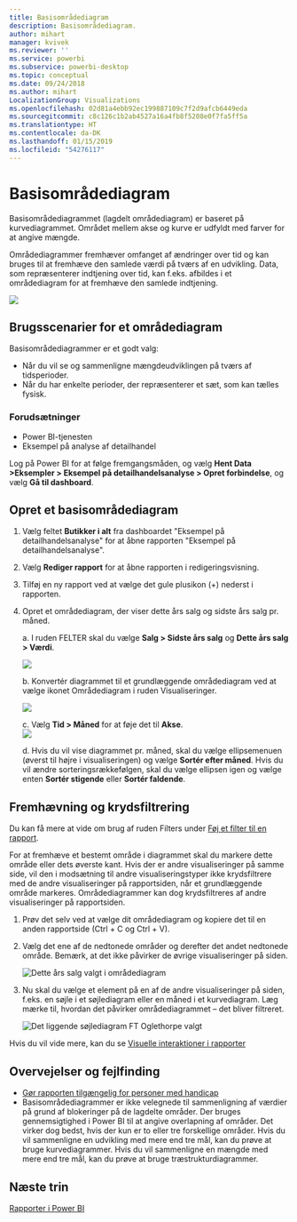 ```yaml
---
title: Basisområdediagram
description: Basisområdediagram.
author: mihart
manager: kvivek
ms.reviewer: ''
ms.service: powerbi
ms.subservice: powerbi-desktop
ms.topic: conceptual
ms.date: 09/24/2018
ms.author: mihart
LocalizationGroup: Visualizations
ms.openlocfilehash: 02d81a4ebb92ec199887109c7f2d9afcb6449eda
ms.sourcegitcommit: c8c126c1b2ab4527a16a4fb8f5208e0f7fa5ff5a
ms.translationtype: HT
ms.contentlocale: da-DK
ms.lasthandoff: 01/15/2019
ms.locfileid: "54276117"
---
```

# <a name="basic-area-chart"></a>Basisområdediagram
Basisområdediagrammet (lagdelt områdediagram) er baseret på kurvediagrammet. Området mellem akse og kurve er udfyldt med farver for at angive mængde. 

Områdediagrammer fremhæver omfanget af ændringer over tid og kan bruges til at fremhæve den samlede værdi på tværs af en udvikling. Data, som repræsenterer indtjening over tid, kan f.eks. afbildes i et områdediagram for at fremhæve den samlede indtjening.

![](media/power-bi-visualization-basic-area-chart/powerbi-area-chartnew.png)

## <a name="when-to-use-a-basic-area-chart"></a>Brugsscenarier for et områdediagram
Basisområdediagrammer er et godt valg:

* Når du vil se og sammenligne mængdeudviklingen på tværs af tidsperioder. 
* Når du har enkelte perioder, der repræsenterer et sæt, som kan tælles fysisk.

### <a name="prerequisites"></a>Forudsætninger
 - Power BI-tjenesten
 - Eksempel på analyse af detailhandel

Log på Power BI for at følge fremgangsmåden, og vælg **Hent Data \>Eksempler \> Eksempel på detailhandelsanalyse > Opret forbindelse**, og vælg **Gå til dashboard**. 

## <a name="create-a-basic-area-chart"></a>Opret et basisområdediagram
 

1. Vælg feltet **Butikker i alt** fra dashboardet "Eksempel på detailhandelsanalyse" for at åbne rapporten "Eksempel på detailhandelsanalyse".
2. Vælg **Rediger rapport** for at åbne rapporten i redigeringsvisning.
3. Tilføj en ny rapport ved at vælge det gule plusikon (+) nederst i rapporten.
4. Opret et områdediagram, der viser dette års salg og sidste års salg pr. måned.
   
   a. I ruden FELTER skal du vælge **Salg \> Sidste års salg** og **Dette års salg > Værdi**.

   ![](media/power-bi-visualization-basic-area-chart/power-bi-bar-chart.png)

   b.  Konvertér diagrammet til et grundlæggende områdediagram ved at vælge ikonet Områdediagram i ruden Visualiseringer.

   ![](media/power-bi-visualization-basic-area-chart/convertchart.png)
   
   c.  Vælg **Tid \> Måned** for at føje det til **Akse**.   
   ![](media/power-bi-visualization-basic-area-chart/powerbi-area-chartnew.png)
   
   d.  Hvis du vil vise diagrammet pr. måned, skal du vælge ellipsemenuen (øverst til højre i visualiseringen) og vælge **Sortér efter måned**. Hvis du vil ændre sorteringsrækkefølgen, skal du vælge ellipsen igen og vælge enten **Sortér stigende** eller **Sortér faldende**.

## <a name="highlighting-and-cross-filtering"></a>Fremhævning og krydsfiltrering
Du kan få mere at vide om brug af ruden Filters under [Føj et filter til en rapport](../power-bi-report-add-filter.md).

For at fremhæve et bestemt område i diagrammet skal du markere dette område eller dets øverste kant.  Hvis der er andre visualiseringer på samme side, vil den i modsætning til andre visualiseringstyper ikke krydsfiltrere med de andre visualiseringer på rapportsiden, når et grundlæggende område markeres. Områdediagrammer kan dog krydsfiltreres af andre visualiseringer på rapportsiden. 

1. Prøv det selv ved at vælge dit områdediagram og kopiere det til en anden rapportside (Ctrl + C og Ctrl + V).
2. Vælg det ene af de nedtonede områder og derefter det andet nedtonede område. Bemærk, at det ikke påvirker de øvrige visualiseringer på siden.

    ![Dette års salg valgt i områdediagram](media/power-bi-visualization-basic-area-chart/power-bi-select-area.png)

3. Nu skal du vælge et element på en af de andre visualiseringer på siden, f.eks. en søjle i et søjlediagram eller en måned i et kurvediagram. Læg mærke til, hvordan det påvirker områdediagrammet – det bliver filtreret.  

    ![Det liggende søjlediagram FT Oglethorpe valgt](media/power-bi-visualization-basic-area-chart/power-bi-filter.png) 

Hvis du vil vide mere, kan du se [Visuelle interaktioner i rapporter](../service-reports-visual-interactions.md)


## <a name="considerations-and-troubleshooting"></a>Overvejelser og fejlfinding   
* [Gør rapporten tilgængelig for personer med handicap](../desktop-accessibility.md)
* Basisområdediagrammer er ikke velegnede til sammenligning af værdier på grund af blokeringer på de lagdelte områder. Der bruges gennemsigtighed i Power BI til at angive overlapning af områder. Det virker dog bedst, hvis der kun er to eller tre forskellige områder. Hvis du vil sammenligne en udvikling med mere end tre mål, kan du prøve at bruge kurvediagrammer. Hvis du vil sammenligne en mængde med mere end tre mål, kan du prøve at bruge træstrukturdiagrammer.

## <a name="next-step"></a>Næste trin
[Rapporter i Power BI](power-bi-visualization-card.md)  

